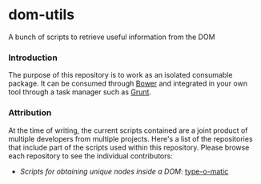 dom-utils
=========

A bunch of scripts to retrieve useful information from the DOM

### Introduction

The purpose of this repository is to work as an isolated consumable package. It can be consumed through [Bower](http://bower.io/) and integrated in your own tool through a task manager such as [Grunt](http://gruntjs.com/).

### Attribution

At the time of writing, the current scripts contained are a joint product of multiple developers from multiple projects. Here's a list of the repositories that include part of the scripts used within this repository. Please browse each repository to see the individual contributors:

* *Scripts for obtaining unique nodes inside a DOM*: [type-o-matic](https://github.com/stubbornella/type-o-matic)